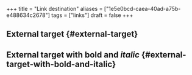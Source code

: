 +++
title = "Link destination"
aliases = ["1e5e0bcd-caea-40ad-a75b-e488634c2678"]
tags = ["links"]
draft = false
+++

## External target {#external-target}

<span class="org-target" id="org-target--external-target"></span>


## External target with **bold** and _italic_ {#external-target-with-bold-and-italic}
